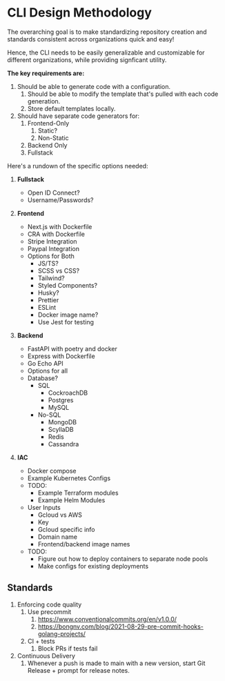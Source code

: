 # CLI Design Methodology

The overarching goal is to make standardizing repository creation and standards consistent across organizations quick and easy!

Hence, the CLI needs to be easily generalizable and customizable for different organizations, while providing signficant utility.

**The key requirements are:**

1. Should be able to generate code with a configuration.
   1. Should be able to modify the template that's pulled with each code generation.
   2. Store default templates locally.
2. Should have separate code generators for:
   1. Frontend-Only
      1. Static?
      2. Non-Static
   2. Backend Only
   3. Fullstack

Here's a rundown of the specific options needed:

1. **Fullstack**

   - Open ID Connect?
   - Username/Passwords?

2. **Frontend**

   - Next.js with Dockerfile
   - CRA with Dockerfile
   - Stripe Integration
   - Paypal Integration
   - Options for Both
     - JS/TS?
     - SCSS vs CSS?
     - Tailwind?
     - Styled Components?
     - Husky?
     - Prettier
     - ESLint
     - Docker image name?
     - Use Jest for testing

3. **Backend**

   - FastAPI with poetry and docker
   - Express with Dockerfile
   - Go Echo API
   - Options for all
   - Database?
     - SQL
       - CockroachDB
       - Postgres
       - MySQL
     - No-SQL
       - MongoDB
       - ScyllaDB
       - Redis
       - Cassandra

4. **IAC**

   - Docker compose
   - Example Kubernetes Configs
   - TODO:
     - Example Terraform modules
     - Example Helm Modules
   - User Inputs
     - Gcloud vs AWS
     - Key
     - Gcloud specific info
     - Domain name
     - Frontend/backend image names
   - TODO:
     - Figure out how to deploy containers to separate node pools
     - Make configs for existing deployments

## Standards

1. Enforcing code quality
   1. Use precommit
      1. https://www.conventionalcommits.org/en/v1.0.0/
      2. https://bongnv.com/blog/2021-08-29-pre-commit-hooks-golang-projects/
   2. CI + tests
      1. Block PRs if tests fail
2. Continuous Delivery
   1. Whenever a push is made to main with a new version, start Git Release + prompt for release notes.
